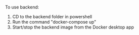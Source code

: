 To use backend:
1. CD to the backend folder in powershell
2. Run the command "docker-compose up"
3. Start/stop the backend image from the Docker desktop app